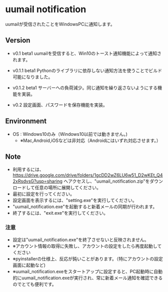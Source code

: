 # uumail notification

uumailが受信されたことをWindowsPCに通知します。

## Version

- v0.1 beta1 uumailを受信すると、Win10のトースト通知機能によって通知されます。

- v0.1.1 beta1 Pythonのライブラリに依存しない通知方法を使うことでビルド可能になりました。

- v0.1.2 beta1 サーバーへの負荷減少。同じ通知を繰り返さないようにする機能を実装。

- v0.2 設定画面、パスワードを保存機能を実装。

## Environment

- OS : Windows10のみ（Windows10以前では動きません。)
  - ※Mac,Android,iOSなどは非対応（Androidにはいずれ対応させます。）

## Note

- 利用するには、
<https://drive.google.com/drive/folders/1gcDD2wZ6LU6w51_D2wKEt_Q42xRsdvsG?usp=sharing>
へアクセスし、"uumail_notification.zip"をダウンロードして任意の場所に展開してください。
- 最初に設定を行ってください。
- 設定画面を表示するには、"setting.exe"を実行してください。
- "uumail_notification.exe"を起動すると新着メールの同期が行われます。
- 終了するには、"exit.exe"を実行してください。

### 注意

- 設定は"uumail_notification.exe"を終了させないと反映されません。
- ※アカウント情報の取得に失敗し、アカウントの設定をしたら再度起動してください
- ※pyinstallerの仕様上、反応が鈍いことがあります。（特にアカウントの設定画面に起動など)
- ※uumail_notification.exeをスタートアップに設定すると、PC起動時に自動的にuumail_notification.exeが実行され、常に新着メール通知を確認できるのでとても便利です。

